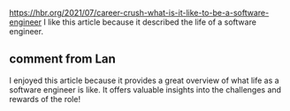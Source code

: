 https://hbr.org/2021/07/career-crush-what-is-it-like-to-be-a-software-engineer
I like this article because it described the life of a software engineer.
## comment from Lan ##
I enjoyed this article because it provides a great overview of what life as a software engineer is like. It offers valuable insights into the challenges and rewards of the role!
